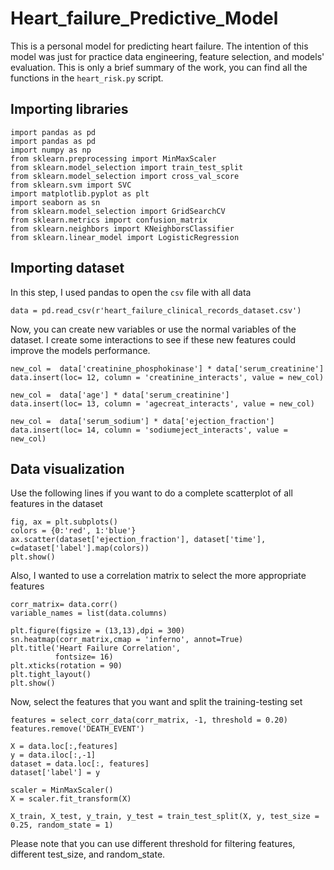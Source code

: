 # Heart_failure_Predictive_Model
This is a personal model for predicting heart failure. The intention of this model was just for practice data engineering, feature selection, and models' evaluation. This is only a brief summary of the work, you can find all the functions in the `heart_risk.py` script.

## Importing libraries
```
import pandas as pd
import pandas as pd
import numpy as np
from sklearn.preprocessing import MinMaxScaler
from sklearn.model_selection import train_test_split
from sklearn.model_selection import cross_val_score
from sklearn.svm import SVC
import matplotlib.pyplot as plt
import seaborn as sn
from sklearn.model_selection import GridSearchCV
from sklearn.metrics import confusion_matrix
from sklearn.neighbors import KNeighborsClassifier
from sklearn.linear_model import LogisticRegression
```

## Importing dataset
In this step, I used pandas to open the  `csv` file with all data
```
data = pd.read_csv(r'heart_failure_clinical_records_dataset.csv')
```
Now, you can create new variables or use the normal variables of the dataset. I create some interactions to see if these new features could improve the models performance.

```
new_col =  data['creatinine_phosphokinase'] * data['serum_creatinine']
data.insert(loc= 12, column = 'creatinine_interacts', value = new_col)

new_col =  data['age'] * data['serum_creatinine']
data.insert(loc= 13, column = 'agecreat_interacts', value = new_col)

new_col =  data['serum_sodium'] * data['ejection_fraction']
data.insert(loc= 14, column = 'sodiumeject_interacts', value = new_col)
```
## Data visualization
Use the following lines if you want to do a complete scatterplot of all features in the dataset
```
fig, ax = plt.subplots()
colors = {0:'red', 1:'blue'}
ax.scatter(dataset['ejection_fraction'], dataset['time'], c=dataset['label'].map(colors))
plt.show()
```
Also, I wanted to use a correlation matrix to select the more appropriate features

```
corr_matrix= data.corr()
variable_names = list(data.columns)

plt.figure(figsize = (13,13),dpi = 300)
sn.heatmap(corr_matrix,cmap = 'inferno', annot=True)
plt.title('Heart Failure Correlation',
          fontsize= 16)
plt.xticks(rotation = 90)
plt.tight_layout()
plt.show()
```
Now, select the features that you want and split the training-testing set
```
features = select_corr_data(corr_matrix, -1, threshold = 0.20)
features.remove('DEATH_EVENT')

X = data.loc[:,features]
y = data.iloc[:,-1]
dataset = data.loc[:, features]
dataset['label'] = y

scaler = MinMaxScaler()
X = scaler.fit_transform(X)

X_train, X_test, y_train, y_test = train_test_split(X, y, test_size = 0.25, random_state = 1)
```
Please note that you can use different threshold for filtering features, different test_size, and random_state.
